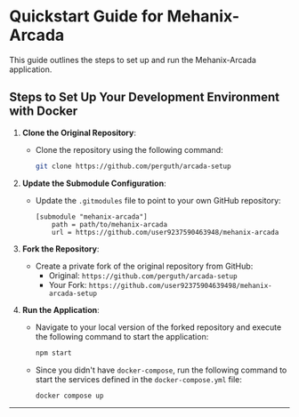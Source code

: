 # Quickstart Guide for Mehanix-Arcada

This guide outlines the steps to set up and run the Mehanix-Arcada application.

## Steps to Set Up Your Development Environment with Docker

1. **Clone the Original Repository**:
   - Clone the repository using the following command:
     ```bash
     git clone https://github.com/perguth/arcada-setup
     ```

2. **Update the Submodule Configuration**:
   - Update the `.gitmodules` file to point to your own GitHub repository:
     ```plaintext
     [submodule "mehanix-arcada"]
         path = path/to/mehanix-arcada
         url = https://github.com/user9237590463948/mehanix-arcada
     ```

3. **Fork the Repository**:
   - Create a private fork of the original repository from GitHub:
     - Original: `https://github.com/perguth/arcada-setup`
     - Your Fork: `https://github.com/user92375904639498/mehanix-arcada-setup`

4. **Run the Application**:
   - Navigate to your local version of the forked repository and execute the following command to start the application:
     ```bash
     npm start
     ```
   - Since you didn't have `docker-compose`, run the following command to start the services defined in the `docker-compose.yml` file:
     ```bash
     docker compose up
     ```

---